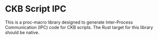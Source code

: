 # CKB Script IPC

This is a proc-macro library designed to generate Inter-Process Communication (IPC) code for CKB scripts.
The Rust target for this library should be native.

